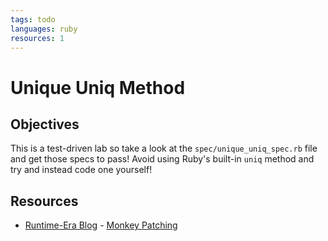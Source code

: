```yaml
---
tags: todo
languages: ruby
resources: 1
---
```

# Unique Uniq Method

## Objectives

This is a test-driven lab so take a look at the `spec/unique_uniq_spec.rb` file and get those specs to pass! Avoid using Ruby's built-in `uniq` method and try and instead code one yourself!

## Resources
* [Runtime-Era Blog](http://www.runtime-era.com) - [Monkey Patching](http://www.runtime-era.com/2012/12/reopen-and-modify-ruby-classes-monkey.html)